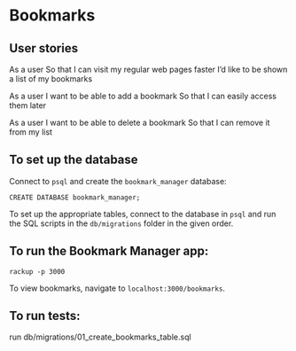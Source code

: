 # Bookmarks

## User stories 

As a user 
So that I can visit my regular web pages faster
I’d like to be shown a list of my bookmarks

As a user 
I want to be able to add a bookmark 
So that I can easily access them later 

As a user 
I want to be able to delete a bookmark
So that I can remove it from my list


## To set up the database

Connect to `psql` and create the `bookmark_manager` database:

```
CREATE DATABASE bookmark_manager;
```

To set up the appropriate tables, connect to the database in `psql` and run the SQL scripts in the `db/migrations` folder in the given order.


## To run the Bookmark Manager app:

```
rackup -p 3000
```

To view bookmarks, navigate to `localhost:3000/bookmarks`.


## To run tests:
run db/migrations/01_create_bookmarks_table.sql



